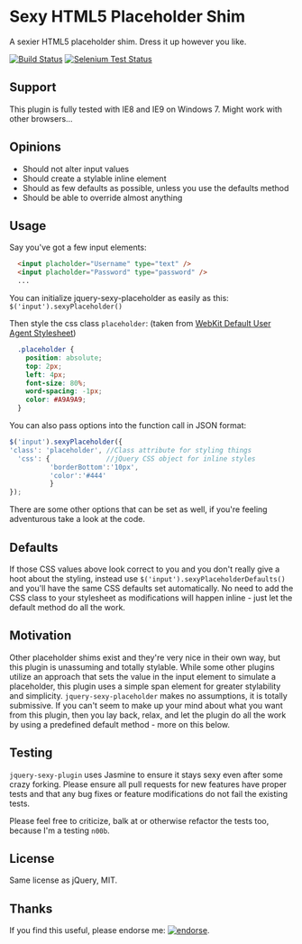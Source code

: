 Sexy HTML5 Placeholder Shim
=======================

A sexier HTML5 placeholder shim. Dress it up however you like.

[![Build Status](https://travis-ci.org/tylermauthe/jquery-sexy-placeholder.png?branch=master)](https://travis-ci.org/tylermauthe/jquery-sexy-placeholder)
[![Selenium Test Status](https://saucelabs.com/buildstatus/sexyplaceholder)](https://saucelabs.com/u/sexyplaceholder)

## Support
This plugin is fully tested with IE8 and IE9 on Windows 7. Might work with other browsers...

## Opinions
* Should not alter input values
* Should create a stylable inline element
* Should as few defaults as possible, unless you use the defaults method
* Should be able to override almost anything

## Usage
Say you've got a few input elements:
```html
  <input placholder="Username" type="text" />
  <input placholder="Password" type="password" />
  ...
```
You can initialize jquery-sexy-placeholder as easily as this: `$('input').sexyPlaceholder()`

Then style the css class `placeholder`: (taken from [WebKit Default User Agent Stylesheet](http://trac.webkit.org/browser/trunk/Source/WebCore/css/html.css))
```css
  .placeholder {
    position: absolute;
    top: 2px;
    left: 4px;
    font-size: 80%;
    word-spacing: -1px;
    color: #A9A9A9;
  }
```

You can also pass options into the function call in JSON format:
```javascript
$('input').sexyPlaceholder({
'class': 'placeholder', //Class attribute for styling things
  'css': {              //jQuery CSS object for inline styles
          'borderBottom':'10px',
          'color':'#444'
          }
});
```
There are some other options that can be set as well, if you're feeling adventurous take a look at the code.

## Defaults
If those CSS values above look correct to you and you don't really give a hoot about the styling, instead use `$('input').sexyPlaceholderDefaults()` and you'll have the same CSS defaults set automatically. No need to add the CSS class to your stylesheet as modifications will happen inline - just let the default method do all the work.

## Motivation
Other placeholder shims exist and they're very nice in their own way, but this plugin is unassuming and totally stylable. While some other plugins utilize an approach that sets the value in the input element to simulate a placeholder, this plugin uses a simple span element for greater stylability and simplicity. `jquery-sexy-placeholder` makes no assumptions, it is totally submissive. If you can't seem to make up your mind about what you want from this plugin, then you lay back, relax, and let the plugin do all the work by using a predefined default method - more on this below.

## Testing
`jquery-sexy-plugin` uses Jasmine to ensure it stays sexy even after some crazy forking. Please ensure all pull requests for new features have proper tests and that any bug fixes or feature modifications do not fail the existing tests.

Please feel free to criticize, balk at or otherwise refactor the tests too, because I'm a testing `n00b`.

## License
Same license as jQuery, MIT.

## Thanks
If you find this useful, please endorse me: [![endorse](https://api.coderwall.com/tylermauthe/endorsecount.png)](https://coderwall.com/tylermauthe).
